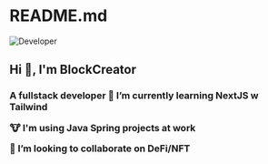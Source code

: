 # README.md
![Developer](https://en.bitcoinwiki.org/upload/en/images/d/d5/Solidity.png)
<b><h2>Hi 👋, I'm BlockCreator</h2>
<h3>A fullstack developer
🌱 I’m currently learning NextJS w Tailwind

🐮 I'm using Java Spring projects at work

👯 I’m looking to collaborate on DeFi/NFT

